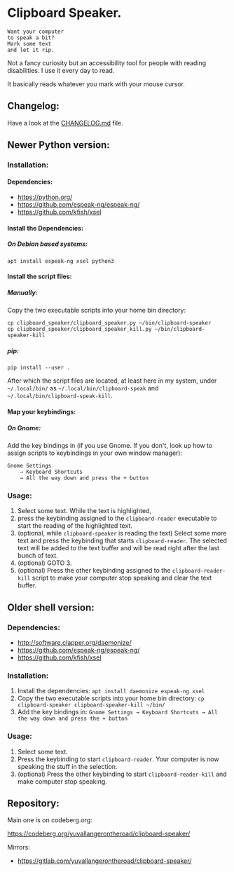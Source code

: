 # Clipboard Speaker.

    Want your computer
    to speak a bit?
    Mark some text
    and let it rip.

Not a fancy curiosity but an accessibility tool for people with reading
disabilities. I use it every day to read.

It basically reads whatever you mark with your mouse cursor.

## Changelog:

Have a look at the <a href="CHANGELOG.md">CHANGELOG.md</a> file.

## Newer Python version:

### Installation:

#### Dependencies:

* https://python.org/
* https://github.com/espeak-ng/espeak-ng/
* https://github.com/kfish/xsel

#### Install the Dependencies:

##### On Debian based systems:

`apt install espeak-ng xsel python3`

#### Install the script files:

##### Manually:

Copy the two executable scripts into your home bin directory:

```
cp clipboard_speaker/clipboard_speaker.py ~/bin/clipboard-speaker
cp clipboard_speaker/clipboard_speaker_kill.py ~/bin/clipboard-speaker-kill
```

##### pip:

```
pip install --user .
```

After which the script files are located, at least here in my system, under
`~/.local/bin/` as `~/.local/bin/clipboard-speak` and
`~/.local/bin/clipboard-speak-kill`.

#### Map your keybindings:

##### On Gnome:

Add the key bindings in (if you use Gnome. If you don't, look up how to
    assign scripts to keybindings in your own window manager):

```
Gnome Settings
    → Keyboard Shortcuts
    → All the way down and press the + button
```

### Usage:

1. Select some text. While the text is highlighted,
2. press the keybinding assigned to the `clipboard-reader` executable to start
    the reading of the highlighted text.
3. (optional, while `clipboard-speaker` is reading the text) Select some more
    text and press the keybinding that starts `clipboard-reader`. The selected
    text will be added to the text buffer and will be read right after the last
    bunch of text.
4. (optional) GOTO 3.
5. (optional) Press the other keybinding assigned to the `clipboard-reader-kill`
    script to make your computer stop speaking and clear the text buffer.

## Older shell version:

### Dependencies:

* http://software.clapper.org/daemonize/
* https://github.com/espeak-ng/espeak-ng/
* https://github.com/kfish/xsel

### Installation:

1. Install the dependencies:
    `apt install daemonize espeak-ng xsel`
2. Copy the two executable scripts into your home bin directory:
    `cp clipboard-speaker clipboard-speaker-kill ~/bin/`
3. Add the key bindings in:
    `Gnome Settings → Keyboard Shortcuts → All the way down and press the + button`

### Usage:

1. Select some text.
2. Press the keybinding to start `clipboard-reader`. Your computer is now speaking the stuff in the selection.
3. (optional) Press the other keybinding to start `clipboard-reader-kill` and make computer stop speaking.

## Repository:

Main one is on codeberg.org:

https://codeberg.org/yuvallangerontheroad/clipboard-speaker/

Mirrors:

* https://gitlab.com/yuvallangerontheroad/clipboard-speaker/
